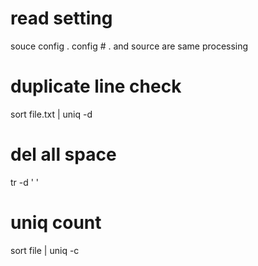 # read setting
souce config
. config # . and source are same processing

# duplicate line check
sort file.txt | uniq -d

# del all space
tr -d ' '

# uniq count
sort file | uniq -c
